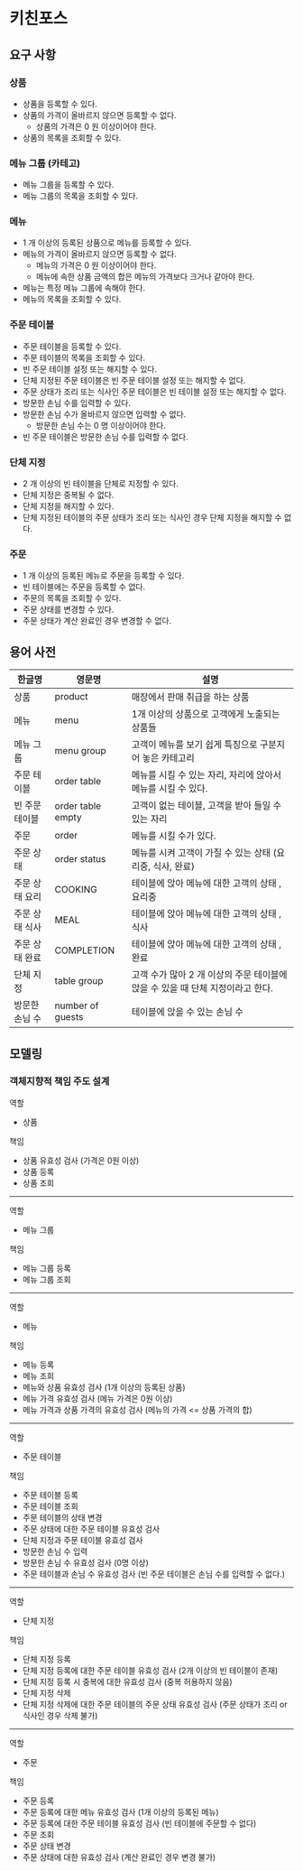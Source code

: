 # 키친포스

## 요구 사항

### 상품

* 상품을 등록할 수 있다.
* 상품의 가격이 올바르지 않으면 등록할 수 없다.
    * 상품의 가격은 0 원 이상이어야 한다.
* 상품의 목록을 조회할 수 있다.

### 메뉴 그룹 (카테고)

* 메뉴 그룹을 등록할 수 있다.
* 메뉴 그룹의 목록을 조회할 수 있다.

### 메뉴

* 1 개 이상의 등록된 상품으로 메뉴를 등록할 수 있다.
* 메뉴의 가격이 올바르지 않으면 등록할 수 없다.
    * 메뉴의 가격은 0 원 이상이어야 한다.
    * 메뉴에 속한 상품 금액의 합은 메뉴의 가격보다 크거나 같아야 한다.
* 메뉴는 특정 메뉴 그룹에 속해야 한다.
* 메뉴의 목록을 조회할 수 있다.

### 주문 테이블

* 주문 테이블을 등록할 수 있다.
* 주문 테이블의 목록을 조회할 수 있다.
* 빈 주문 테이블 설정 또는 해지할 수 있다.
* 단체 지정된 주문 테이블은 빈 주문 테이블 설정 또는 해지할 수 없다.
* 주문 상태가 조리 또는 식사인 주문 테이블은 빈 테이블 설정 또는 해지할 수 없다.
* 방문한 손님 수를 입력할 수 있다.
* 방문한 손님 수가 올바르지 않으면 입력할 수 없다.
    * 방문한 손님 수는 0 명 이상이어야 한다.
* 빈 주문 테이블은 방문한 손님 수를 입력할 수 없다.

### 단체 지정

* 2 개 이상의 빈 테이블을 단체로 지정할 수 있다.
* 단체 지정은 중복될 수 없다.
* 단체 지정을 해지할 수 있다.
* 단체 지정된 테이블의 주문 상태가 조리 또는 식사인 경우 단체 지정을 해지할 수 없다.

### 주문

* 1 개 이상의 등록된 메뉴로 주문을 등록할 수 있다.
* 빈 테이블에는 주문을 등록할 수 없다.
* 주문의 목록을 조회할 수 있다.
* 주문 상태를 변경할 수 있다.
* 주문 상태가 계산 완료인 경우 변경할 수 없다.

## 용어 사전

| 한글명 | 영문명 | 설명 |
| --- | --- | --- |
| 상품  | product | 매장에서 판매 취급을 하는 상품 |
| 메뉴 | menu | 1개 이상의 상품으로 고객에게 노출되는 상품들 |
| 메뉴 그룹 | menu group | 고객이 메뉴를 보기 쉽게 특징으로 구분지어 놓은 카테고리 |
| 주문 테이블 | order table | 메뉴를 시킬 수 있는 자리, 자리에 앉아서 메뉴를 시킬 수 있다. |
| 빈 주문 테이블 | order table empty | 고객이 없는 테이블, 고객을 받아 들일 수 있는 자리 |
| 주문 | order | 메뉴를 시킬 수가 있다. |
| 주문 상태 | order status | 메뉴를 시켜 고객이 가질 수 있는 상태 (요리중, 식사, 완료) |
| 주문 상태 요리 | COOKING | 테이블에 앉아 메뉴에 대한 고객의 상태 , 요리중 |
| 주문 상태 식사 | MEAL | 테이블에 앉아 메뉴에 대한 고객의 상태 , 식사 |
| 주문 상태 완료 | COMPLETION | 테이블에 앉아 메뉴에 대한 고객의 상태 , 완료 |
| 단체 지정 | table group | 고객 수가 많아 2 개 이상의 주문 테이블에 앉을 수 있을 때 단체 지정이라고 한다. |
| 방문한 손님 수 | number of guests | 테이블에 앉을 수 있는 손님 수 |

## 모델링

### 객체지향적 책임 주도 설계

역할
- 상품

책임
- 상품 유효성 검사 (가격은 0원 이상)
- 상품 등록
- 상품 조회

---

역할
- 메뉴 그룹

책임
- 메뉴 그룹 등록
- 메뉴 그룹 조회

---

역할
- 메뉴

책임
- 메뉴 등록
- 메뉴 조회
- 메뉴와 상품 유효성 검사 (1개 이상의 등록된 상품)
- 메뉴 가격 유효성 검사 (메뉴 가격은 0원 이상)
- 메뉴 가격과 상품 가격의 유효성 검사 (메뉴의 가격 <= 상품 가격의 합)

---

역할
- 주문 테이블

책임
- 주문 테이블 등록
- 주문 테이블 조회
- 주문 테이블의 상태 변경
- 주문 상태에 대한 주문 테이블 유효성 검사
- 단체 지정과 주문 테이블 유효성 검사
- 방문한 손님 수 입력
- 방문한 손님 수 유효성 검사 (0명 이상)
- 주문 테이블과 손님 수 유효성 검사 (빈 주문 테이블은 손님 수를 입력할 수 없다.)

---

역할
- 단체 지정

책임
- 단체 지정 등록
- 단체 지정 등록에 대한 주문 테이블 유효성 검사 (2개 이상의 빈 테이블이 존재)
- 단체 지정 등록 시 중복에 대한 유효성 검사 (중복 허용하지 않음)
- 단체 지정 삭제
- 단체 지정 삭제에 대한 주문 테이블의 주문 상태 유효성 검사 (주문 상태가 조리 or 식사인 경우 삭제 불가)

---

역할
- 주문

책임
- 주문 등록
- 주문 등록에 대한 메뉴 유효성 검사 (1개 이상의 등록된 메뉴)
- 주문 등록에 대한 주문 테이블 유효성 검사 (빈 테이블에 주문할 수 없다)
- 주문 조회
- 주문 상태 변경
- 주문 상태에 대한 유효성 검사 (계산 완료인 경우 변경 불가)